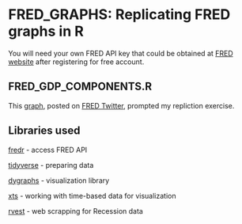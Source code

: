 # FRED_GRAPHS: Replicating FRED graphs in R

You will need your own FRED API key that could be obtained at [FRED website](https://fredhelp.stlouisfed.org/fred/account/fred-account-features/register/) after registering for free account.

## FRED_GDP_COMPONENTS.R

This [graph](https://twitter.com/stlouisfed/status/1064176422124756992), posted on [FRED Twitter](https://twitter.com/stlouisfed), prompted my repliction exercise. 

## Libraries used

[fredr](https://cran.r-project.org/web/packages/fredr/index.html) - access FRED API

[tidyverse](https://cran.r-project.org/web/packages/tidyverse/index.html) - preparing data

[dygraphs](https://cran.r-project.org/web/packages/dygraphs/index.html) - visualization library

[xts](https://cran.r-project.org/web/packages/xts/index.html) - working with time-based data for visualization

[rvest](https://cran.r-project.org/web/packages/rvest/index.html) - web scrapping for Recession data
